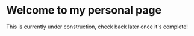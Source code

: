 # Welcome to my personal page
This is currently under construction, check back later once it's complete!
